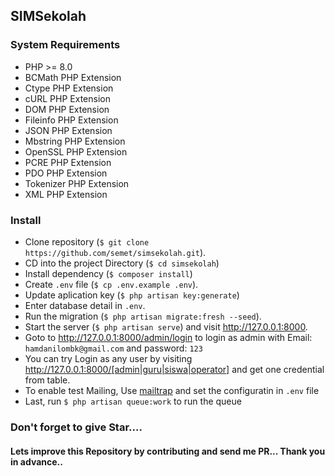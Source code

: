 ## SIMSekolah

### System Requirements
- PHP >= 8.0
- BCMath PHP Extension
- Ctype PHP Extension
- cURL PHP Extension
- DOM PHP Extension
- Fileinfo PHP Extension
- JSON PHP Extension
- Mbstring PHP Extension
- OpenSSL PHP Extension
- PCRE PHP Extension
- PDO PHP Extension
- Tokenizer PHP Extension
- XML PHP Extension
### Install
* Clone repository (`$ git clone https://github.com/semet/simsekolah.git`).
* CD into the project Directory (`$ cd simsekolah`)
* Install dependency (`$ composer install`)
* Create `.env` file (`$ cp .env.example .env`).
* Update aplication key (`$ php artisan key:generate`)
* Enter database detail in `.env`.
* Run the migration (`$ php artisan migrate:fresh --seed`).
* Start the server (`$ php artisan serve`) and visit http://127.0.0.1:8000.
* Goto to http://127.0.0.1:8000/admin/login to login as admin with Email: `hamdanilombk@gmail.com` and password: `123`
* You can try Login as any user by visiting http://127.0.0.1:8000/[admin|guru|siswa|operator]  and get one credential from table.
* To enable test Mailing, Use [mailtrap](https://mailtrap.io) and set the configuratin in `.env` file
* Last, run `$ php artisan queue:work` to run the queue

### **Don't forget to give Star....**

#### Lets improve this Repository by contributing and send me PR... Thank you in advance..
